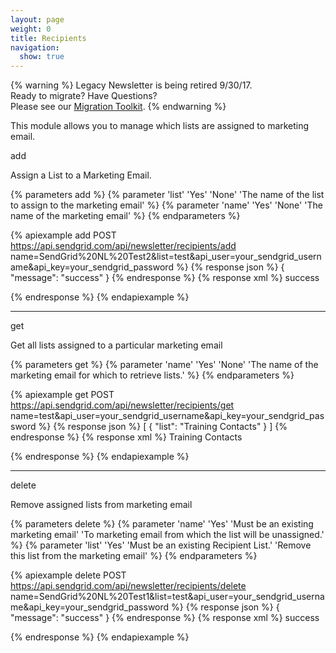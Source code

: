 ```yaml
---
layout: page
weight: 0
title: Recipients
navigation:
  show: true
---
```

{% warning %}
Legacy Newsletter is being retired 9/30/17.<br />
Ready to migrate? Have Questions?<br />
Please see our [Migration Toolkit]({{root_url}}/User_Guide/Legacy_Newsletter/Legacy_Newsletter_Migration/index.html).
{% endwarning %}


This module allows you to manage which lists are assigned to marketing email.

<page-anchor el="h2">
add
</page-anchor>

Assign a List to a Marketing Email.


{% parameters add %}
 {% parameter 'list' 'Yes' 'None' 'The name of the list to assign to the marketing email' %}
 {% parameter 'name' 'Yes' 'None' 'The name of the marketing email' %}
{% endparameters %}


{% apiexample add POST https://api.sendgrid.com/api/newsletter/recipients/add name=SendGrid%20NL%20Test2&list=test&api_user=your_sendgrid_username&api_key=your_sendgrid_password %}
  {% response json %}
{
  "message": "success"
}
  {% endresponse %}
  {% response xml %}
<result>
   <message>success</message>
</result>

  {% endresponse %}
{% endapiexample %}

* * * * *

<page-anchor el="h2">
get
</page-anchor>

Get all lists assigned to a particular marketing email


{% parameters get %}
 {% parameter 'name' 'Yes' 'None' 'The name of the marketing email for which to retrieve lists.' %}
{% endparameters %}


{% apiexample get POST https://api.sendgrid.com/api/newsletter/recipients/get name=test&api_user=your_sendgrid_username&api_key=your_sendgrid_password %}
  {% response json %}
[
  {
    "list": "Training Contacts"
  }
]
  {% endresponse %}
  {% response xml %}
<lists>
   <list>
      <list>Training Contacts</list>
   </list>
</lists>

  {% endresponse %}
{% endapiexample %}

* * * * *

<page-anchor el="h2">
delete
</page-anchor>

Remove assigned lists from marketing email


{% parameters delete %}
 {% parameter 'name' 'Yes' 'Must be an existing marketing email' 'To marketing email from which the list will be unassigned.' %}
 {% parameter 'list' 'Yes' 'Must be an existing Recipient List.' 'Remove this list from the marketing email' %}
{% endparameters %}


{% apiexample delete POST https://api.sendgrid.com/api/newsletter/recipients/delete name=SendGrid%20NL%20Test1&list=test&api_user=your_sendgrid_username&api_key=your_sendgrid_password %}
  {% response json %}
{
  "message": "success"
}
  {% endresponse %}
  {% response xml %}
<result>
   <message>success</message>
</result>

  {% endresponse %}
{% endapiexample %}
